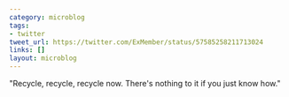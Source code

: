 ```yaml
---
category: microblog
tags:
- twitter
tweet_url: https://twitter.com/ExMember/status/57585258211713024
links: []
layout: microblog
---
```

"Recycle, recycle, recycle now. There's nothing to it if you just know how."
